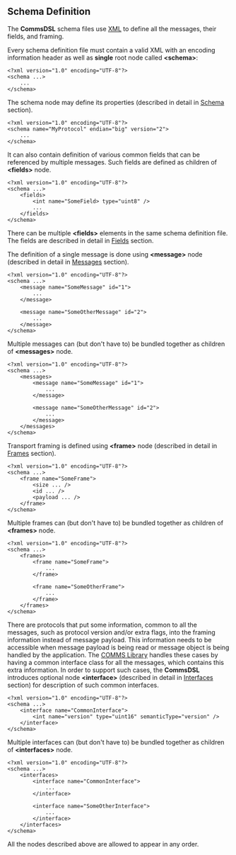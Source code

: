 ## Schema Definition
The **CommsDSL** schema files use [XML](https://en.wikipedia.org/wiki/XML) to
define all the messages, their fields, and framing.

Every schema definition file must contain a valid XML with an encoding
information header as well as **single** root node called **&lt;schema&gt;**:
```
<?xml version="1.0" encoding="UTF-8"?>
<schema ...>
    ...
</schema>
```
The schema node may define its properties (described in detail in 
[Schema](../schema/schema.md) section).
```
<?xml version="1.0" encoding="UTF-8"?>
<schema name="MyProtocol" endian="big" version="2">
    ...
</schema>
```
It can also contain definition of various common fields that can be referenced
by multiple messages. Such fields are defined as children of **&lt;fields&gt;** node.
```
<?xml version="1.0" encoding="UTF-8"?>
<schema ...>
    <fields>
        <int name="SomeField> type="uint8" />
        ...
    </fields>
</schema>
```
There can be multiple **&lt;fields&gt;** elements in the same schema definition file.
The fields are described in detail in [Fields](../fields/fields.md) section.

The definition of a single message is done using **&lt;message&gt;** node (described
in detail in [Messages](../messages/messages.md) section).
```
<?xml version="1.0" encoding="UTF-8"?>
<schema ...>
    <message name="SomeMessage" id="1">
        ...
    </message>
    
    <message name="SomeOtherMessage" id="2">
        ...
    </message>
</schema>
```
Multiple messages can (but don't have to) be bundled together as children of **&lt;messages&gt;** node.
```
<?xml version="1.0" encoding="UTF-8"?>
<schema ...>
    <messages>
        <message name="SomeMessage" id="1">
            ...
        </message>
        
        <message name="SomeOtherMessage" id="2">
            ...
        </message>
    </messages>
</schema>
```
Transport framing is defined using **&lt;frame&gt;** node (described in detail in
[Frames](../frames/frames.md) section).
```
<?xml version="1.0" encoding="UTF-8"?>
<schema ...>
    <frame name="SomeFrame">
        <size ... />
        <id ... />
        <payload ... />
    </frame>
</schema> 
```
Multiple frames can (but don't have to) be bundled together as children of **&lt;frames&gt;** node.
```
<?xml version="1.0" encoding="UTF-8"?>
<schema ...>
    <frames>
        <frame name="SomeFrame">
            ...
        </frame>
        
        <frame name="SomeOtherFrame">
            ...
        </frame>        
    </frames>
</schema> 
```
There are protocols that put some information, common to all the messages, such as 
protocol version and/or extra flags, into the framing information instead of message payload.
This information needs to be accessible when message payload is being read or
message object is being handled by the application. The 
[COMMS Library](https://github.com/arobenko/comms_champion#comms-library)
handles these cases by having a common interface class for all the messages, which
contains this extra information. In order to support such cases, the **CommsDSL** 
introduces optional node **&lt;interface&gt;** (described in detail in 
[Interfaces](../interfaces/interfaces.md) section) for description of such common
interfaces.
```
<?xml version="1.0" encoding="UTF-8"?>
<schema ...>
    <interface name="CommonInterface">
        <int name="version" type="uint16" semanticType="version" />
    </interface>
</schema> 
```
Multiple interfaces can (but don't have to) be bundled together as children of **&lt;interfaces&gt;** node.
```
<?xml version="1.0" encoding="UTF-8"?>
<schema ...>
    <interfaces>
        <interface name="CommonInterface">
            ...
        </interface>
        
        <interface name="SomeOtherInterface">
            ...
        </interface>        
    </interfaces>
</schema> 
```
All the nodes described above are allowed to appear in any order.

